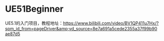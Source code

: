 # UE51Beginner
UE5.1的入门项目，教程地址：https://www.bilibili.com/video/BV1QP411u7Hx/?spm_id_from=pageDriver&amp;vd_source=8e7a691a5cede2355a37f99b90ae87d5
